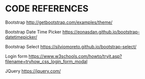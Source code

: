 CODE REFERENCES
===============
Bootstrap
http://getbootstrap.com/examples/theme/

Bootstrap Date Time Picker
https://eonasdan.github.io/bootstrap-datetimepicker/

Bootstrap Select
https://silviomoreto.github.io/bootstrap-select/

Login form
https://www.w3schools.com/howto/tryit.asp?filename=tryhow_css_login_form_modal

JQuery
https://jquery.com/